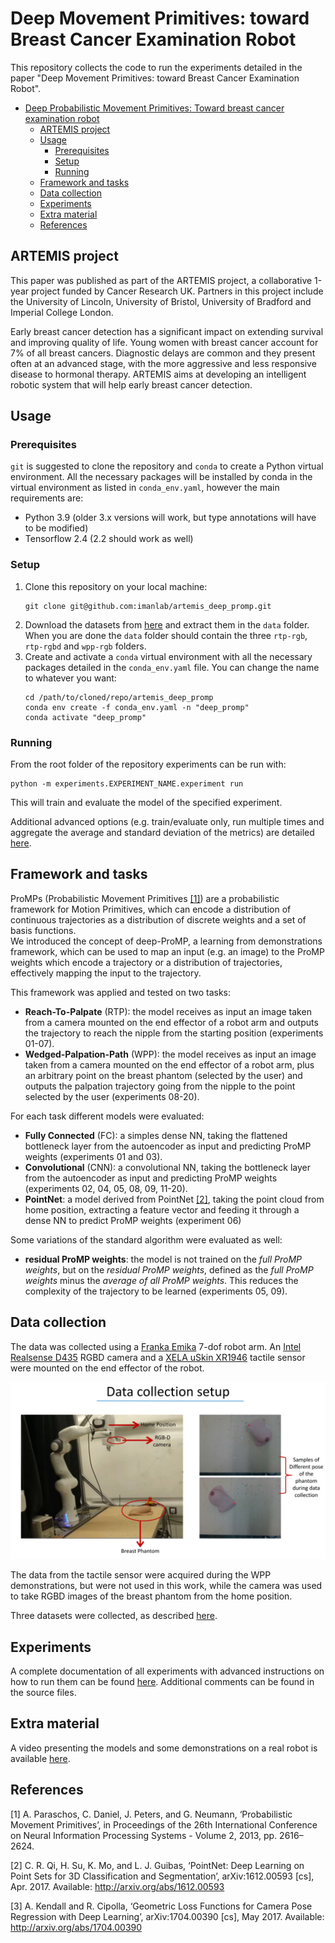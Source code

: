 # Deep Movement Primitives: toward Breast Cancer Examination Robot

This repository collects the code to run the experiments detailed in the paper "Deep Movement Primitives: toward Breast Cancer Examination Robot".

- [Deep Probabilistic Movement Primitives: Toward breast cancer examination robot](#deep-probabilistic-movement-primitives-toward-breast-cancer-examination-robot)
  - [ARTEMIS project](#artemis-project)
  - [Usage](#usage)
    - [Prerequisites](#prerequisites)
    - [Setup](#setup)
    - [Running](#running)
  - [Framework and tasks](#framework-and-tasks)
  - [Data collection](#data-collection)
  - [Experiments](#experiments)
  - [Extra material](#extra-material)
  - [References](#references)

## ARTEMIS project

This paper was published as part of the ARTEMIS project, a collaborative 1-year project funded by Cancer Research UK. Partners in this project include the University of Lincoln, University of Bristol, University of Bradford and Imperial College London.

Early breast cancer detection has a significant impact on extending survival and improving quality of life. Young women with breast cancer account for 7% of all breast cancers. Diagnostic delays are common and they present often at an advanced stage, with the more aggressive and less responsive disease to hormonal therapy. ARTEMIS aims at developing an intelligent robotic system that will help early breast cancer detection.

## Usage

### Prerequisites

`git` is suggested to clone the repository and `conda` to create a Python virtual environment. All the necessary packages will be installed by conda in the virtual environment as listed in `conda_env.yaml`, however the main requirements are:

- Python 3.9 (older 3.x versions will work, but type annotations will have to be modified)
- Tensorflow 2.4 (2.2 should work as well)

### Setup

1. Clone this repository on your local machine:
   ```
   git clone git@github.com:imanlab/artemis_deep_promp.git
   ```
2. Download the datasets from [here]() and extract them in the `data` folder. When you are done the `data` folder should contain the three `rtp-rgb`, `rtp-rgbd` and `wpp-rgb` folders. 
   <!-- TODO: add link to donwload the datasets. -->
3. Create and activate a `conda` virtual environment with all the necessary packages detailed in the `conda_env.yaml` file. You can change the name to whatever you want:
   ```
   cd /path/to/cloned/repo/artemis_deep_promp
   conda env create -f conda_env.yaml -n "deep_promp"
   conda activate "deep_promp"
   ```

### Running

From the root folder of the repository experiments can be run with:

```
python -m experiments.EXPERIMENT_NAME.experiment run
```

This will train and evaluate the model of the specified experiment.

Additional advanced options (e.g. train/evaluate only, run multiple times and aggregate the average and standard deviation of the metrics) are detailed [here](docs/experiments.md).

## Framework and tasks

ProMPs (Probabilistic Movement Primitives [[1]](#ref-1)) are a probabilistic framework for Motion Primitives, which can encode a distribution of continuous trajectories as a distribution of discrete weights and a set of basis functions.  
We introduced the concept of deep-ProMP, a learning from demonstrations framework, which can be used to map an input (e.g. an image) to the ProMP weights which encode a trajectory or a distribution of trajectories, effectively mapping the input to the trajectory.

This framework was applied and tested on two tasks:

- **Reach-To-Palpate** (RTP): the model receives as input an image taken from a camera mounted on the end effector of a robot arm and outputs the trajectory to reach the nipple from the starting position (experiments 01-07).
- **Wedged-Palpation-Path** (WPP): the model receives as input an image taken from a camera mounted on the end effector of a robot arm, plus an arbitrary point on the breast phantom (selected by the user) and outputs the palpation trajectory going from the nipple to the point selected by the user (experiments 08-20).

For each task different models were evaluated:

 - **Fully Connected** (FC): a simples dense NN, taking the flattened bottleneck layer from the autoencoder as input and predicting ProMP weights (experiments 01 and 03).
 - **Convolutional** (CNN): a convolutional NN, taking the bottleneck layer from the autoencoder as input and predicting ProMP weights (experiments 02, 04, 05, 08, 09, 11-20).
 - **PointNet**: a model derived from PointNet [[2]](#ref-2), taking the point cloud from home position, extracting a feature vector and feeding it through a dense NN to predict ProMP weights (experiment 06)
 
Some variations of the standard algorithm were evaluated as well:

 - **residual ProMP weights**: the model is not trained on the *full ProMP weights*, but on the *residual ProMP weights*, defined as the *full ProMP weights* minus the *average of all ProMP weights*. This reduces the complexity of the trajectory to be learned (experiments 05, 09).

## Data collection

The data was collected using a [Franka Emika](https://www.franka.de/robot-system) 7-dof robot arm. An [Intel Realsense D435](https://www.intelrealsense.com/depth-camera-d435/) RGBD camera and a [XELA uSkin XR1946](https://xelarobotics.com/xr1946) tactile sensor were mounted on the end effector of the robot.

![Experimental setup](docs/img/experimental_setup.png)

The data from the tactile sensor were acquired during the WPP demonstrations, but were not used in this work, while the camera was used to take RGBD images of the breast phantom from the home position.

Three datasets were collected, as described [here](docs/datasets.md).

## Experiments

A complete documentation of all experiments with advanced instructions on how to run them can be found [here](docs/experiments.md). Additional comments can be found in the source files.

## Extra material

A video presenting the models and some demonstrations on a real robot is available [here](). <!-- TODO: Add link to video demonstration. -->

## References

<a id="ref-1">[1]</a> A. Paraschos, C. Daniel, J. Peters, and G. Neumann, ‘Probabilistic Movement Primitives’, in Proceedings of the 26th International Conference on Neural Information Processing Systems - Volume 2, 2013, pp. 2616–2624.

<a id="ref-2">[2]</a> C. R. Qi, H. Su, K. Mo, and L. J. Guibas, ‘PointNet: Deep Learning on Point Sets for 3D Classification and Segmentation’, arXiv:1612.00593 [cs], Apr. 2017. Available: http://arxiv.org/abs/1612.00593

<a id="ref-3">[3]</a> A. Kendall and R. Cipolla, ‘Geometric Loss Functions for Camera Pose Regression with Deep Learning’, arXiv:1704.00390 [cs], May 2017. Available: http://arxiv.org/abs/1704.00390

